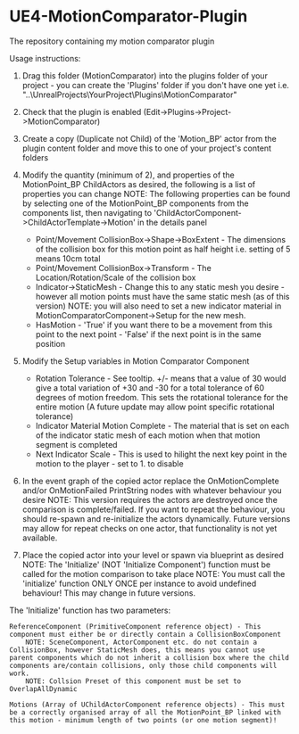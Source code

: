 # UE4-MotionComparator-Plugin
 The repository containing my motion comparator plugin

Usage instructions:

1. Drag this folder (MotionComparator) into the plugins folder of your project - you can create the 'Plugins' folder if you don't have one yet
	i.e. "..\UnrealProjects\YourProject\Plugins\MotionComparator"

2. Check that the plugin is enabled (Edit->Plugins->Project->MotionComparator)

2. Create a copy (Duplicate not Child) of the 'Motion_BP' actor from the plugin content folder and move this to one of your project's content folders

3. Modify the quantity (minimum of 2), and properties of the MotionPoint_BP ChildActors as desired, the following is a list of properties you can change
	NOTE: The following properties can be found by selecting one of the MotionPoint_BP components from the components list, then navigating to 'ChildActorComponent->ChildActorTemplate->Motion' in the details panel
	- Point/Movement CollisionBox->Shape->BoxExtent	- The dimensions of the collision box for this motion point as half height i.e. setting of 5 means 10cm total
	- Point/Movement CollisionBox->Transform 		- The Location/Rotation/Scale of the collision box
	- Indicator->StaticMesh							- Change this to any static mesh you desire - however all motion points must have the same static mesh (as of this version)
													  NOTE: you will also need to set a new indicator material in MotionComparatorComponent->Setup for the new mesh.
	- HasMotion										- 'True' if you want there to be a movement from this point to the next point - 'False' if the next point is in the same position
													  
4. Modify the Setup variables in Motion Comparator Component
	- Rotation Tolerance					- See tooltip. +/- means that a value of 30 would give a total variation of +30 and -30 for a total tolerance of 60 degrees of motion freedom. This sets the rotational tolerance for the entire motion (A future update may allow point specific rotational tolerance)
	- Indicator Material Motion Complete	- The material that is set on each of the indicator static mesh of each motion when that motion segment is completed
	- Next Indicator Scale					- This is used to hilight the next key point in the motion to the player - set to 1. to disable

4. In the event graph of the copied actor replace the OnMotionComplete and/or OnMotionFailed PrintString nodes with whatever behaviour you desire
	NOTE: This version requires the actors are destroyed once the comparison is complete/failed. If you want to repeat the behaviour, you should re-spawn and re-initialize the actors dynamically. Future versions may allow for repeat checks on one actor, that functionality is not yet available.

5. Place the copied actor into your level or spawn via blueprint as desired
	NOTE: The 'Initialize' (NOT 'Initialize Component') function must be called for the motion comparison to take place
	NOTE: You must call the 'initialize' function ONLY ONCE per instance to avoid undefined behaviour! This may change in future versions.

The 'Initialize' function has two parameters:
	
	ReferenceComponent (PrimitiveComponent reference object) - This component must either be or directly contain a CollisionBoxComponent
		NOTE: SceneComponent, ActorComponent etc. do not contain a CollisionBox, however StaticMesh does, this means you cannot use parent components which do not inherit a collision box where the child components are/contain collisions, only those child components will work.
		NOTE: Collsion Preset of this component must be set to OverlapAllDynamic
	
	Motions (Array of UChildActorComponent reference objects) - This must be a correctly organised array of all the MotionPoint_BP linked with this motion - minimum length of two points (or one motion segment)!
